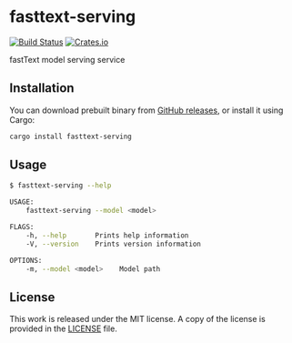 # fasttext-serving

[![Build Status](https://travis-ci.org/messense/fasttext-serving.svg?branch=master)](https://travis-ci.org/messense/fasttext-serving)
[![Crates.io](https://img.shields.io/crates/v/fasttext-serving.svg)](https://crates.io/crates/fasttext-serving)

fastText model serving service

## Installation

You can download prebuilt binary from [GitHub releases](https://github.com/messense/fasttext-serving/releases),
or install it using Cargo:

```bash
cargo install fasttext-serving
```

## Usage

```bash
$ fasttext-serving --help

USAGE:
    fasttext-serving --model <model>

FLAGS:
    -h, --help       Prints help information
    -V, --version    Prints version information

OPTIONS:
    -m, --model <model>    Model path
```

## License

This work is released under the MIT license. A copy of the license is provided in the [LICENSE](./LICENSE) file.
